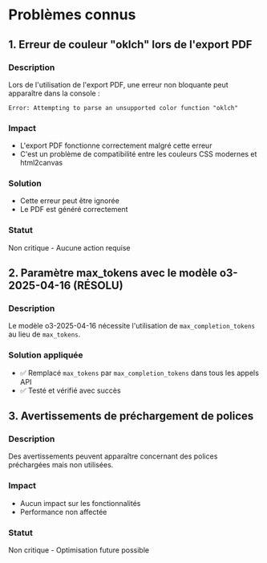 # Problèmes connus

## 1. Erreur de couleur "oklch" lors de l'export PDF

### Description
Lors de l'utilisation de l'export PDF, une erreur non bloquante peut apparaître dans la console :
```
Error: Attempting to parse an unsupported color function "oklch"
```

### Impact
- L'export PDF fonctionne correctement malgré cette erreur
- C'est un problème de compatibilité entre les couleurs CSS modernes et html2canvas

### Solution
- Cette erreur peut être ignorée
- Le PDF est généré correctement

### Statut
Non critique - Aucune action requise

## 2. Paramètre max_tokens avec le modèle o3-2025-04-16 (RÉSOLU)

### Description
Le modèle o3-2025-04-16 nécessite l'utilisation de `max_completion_tokens` au lieu de `max_tokens`.

### Solution appliquée
- ✅ Remplacé `max_tokens` par `max_completion_tokens` dans tous les appels API
- ✅ Testé et vérifié avec succès

## 3. Avertissements de préchargement de polices

### Description
Des avertissements peuvent apparaître concernant des polices préchargées mais non utilisées.

### Impact
- Aucun impact sur les fonctionnalités
- Performance non affectée

### Statut
Non critique - Optimisation future possible 